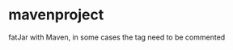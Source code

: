 # mavenproject

fatJar with Maven, in some cases the tag  <!-- <minimizeJar>true</minimizeJar>--> need to be commented 
